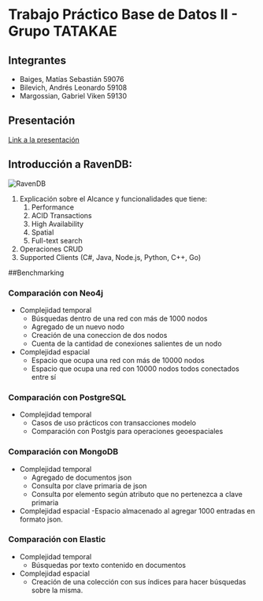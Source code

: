 # Trabajo Práctico Base de Datos II - Grupo TATAKAE

## Integrantes

- Baiges, Matías Sebastián  59076
- Bilevich, Andrés Leonardo 59108
- Margossian, Gabriel Viken 59130

## Presentación

[Link a la presentación](https://docs.google.com/presentation/d/13mVJ33jD3wlwoXh5DxbftZTCi2Hl1YvEvEp0AHVJ5oo)

## Introducción a RavenDB:

![RavenDB](https://ravendb.net/images/logo/ravendb_logo.png)

1. Explicación sobre el Alcance y funcionalidades que tiene:
    1. Performance
    2. ACID Transactions
    3. High Availability
    4. Spatial
    5. Full-text search
2. Operaciones CRUD
3. Supported Clients (C#, Java, Node.js, Python, C++, Go)

##Benchmarking

### Comparación con Neo4j

- Complejidad temporal
  - Búsquedas dentro de una red con más de 1000 nodos
  - Agregado de un nuevo nodo
  - Creación de una coneccion de dos nodos
  - Cuenta de la cantidad de conexiones salientes de un nodo
- Complejidad espacial
  - Espacio que ocupa una red con más de 10000 nodos 
  - Espacio que ocupa una red con 10000 nodos todos conectados entre sí

### Comparación con PostgreSQL

- Complejidad temporal
  - Casos de uso prácticos con transacciones modelo
  - Comparación con Postgis para operaciones geoespaciales

### Comparación con MongoDB

- Complejidad temporal
  - Agregado de documentos json
  - Consulta por clave primaria de json
  - Consulta por elemento según atributo que no pertenezca a clave primaria
- Complejidad espacial
  -Espacio almacenado al agregar 1000 entradas en formato json.

### Comparación con Elastic

- Complejidad temporal
  - Búsquedas por texto contenido en documentos
- Complejidad espacial
  - Creación de una colección con sus índices para hacer búsquedas sobre la misma.
